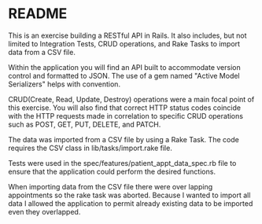 # README

This is an exercise building a RESTful API in Rails. It also includes, but not limited to Integration Tests, CRUD operations, and Rake Tasks to import data from a CSV file.

Within the application you will find an API built to accommodate version control and formatted to JSON. The use of a gem named "Active Model Serializers" helps with convention.

CRUD(Create, Read, Update, Destroy) operations were a main focal point of this exercise. You will also find that correct HTTP status codes coincide with the HTTP requests made in correlation to specific CRUD operations such as POST, GET, PUT, DELETE, and PATCH.

The data was imported from a CSV file by using a Rake Task. The code requires the CSV class in lib/tasks/import.rake file.

Tests were used in the spec/features/patient_appt_data_spec.rb file to ensure that the application could perform the desired functions.

When importing data from the CSV file there were over lapping appointments so the rake task was aborted. Because I wanted to import all data I allowed the application to permit already existing data to be imported even they overlapped.
